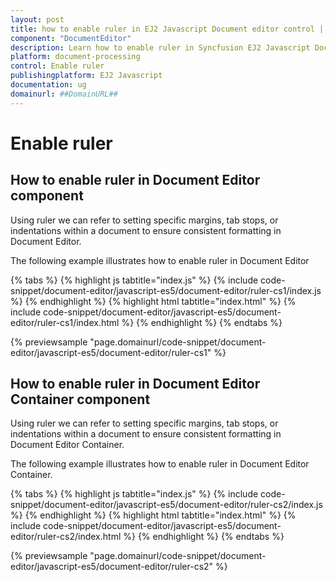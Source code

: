 ```yaml
---
layout: post
title: how to enable ruler in EJ2 Javascript Document editor control | Syncfusion
component: "DocumentEditor"
description: Learn how to enable ruler in Syncfusion EJ2 Javascript Document editor control of Syncfusion Essential JS 2 and more.
platform: document-processing
control: Enable ruler 
publishingplatform: EJ2 Javascript
documentation: ug
domainurl: ##DomainURL##
---
```


# Enable ruler

## How to enable ruler in Document Editor component

Using ruler we can refer to setting specific margins, tab stops, or indentations within a document to ensure consistent formatting in Document Editor.

The following example illustrates how to enable ruler in Document Editor

{% tabs %}
{% highlight js tabtitle="index.js" %}
{% include code-snippet/document-editor/javascript-es5/document-editor/ruler-cs1/index.js %}
{% endhighlight %}
{% highlight html tabtitle="index.html" %}
{% include code-snippet/document-editor/javascript-es5/document-editor/ruler-cs1/index.html %}
{% endhighlight %}
{% endtabs %}

{% previewsample "page.domainurl/code-snippet/document-editor/javascript-es5/document-editor/ruler-cs1" %}

## How to enable ruler in Document Editor Container component

Using ruler we can refer to setting specific margins, tab stops, or indentations within a document to ensure consistent formatting in Document Editor Container.

The following example illustrates how to enable ruler in Document Editor Container.

{% tabs %}
{% highlight js tabtitle="index.js" %}
{% include code-snippet/document-editor/javascript-es5/document-editor/ruler-cs2/index.js %}
{% endhighlight %}
{% highlight html tabtitle="index.html" %}
{% include code-snippet/document-editor/javascript-es5/document-editor/ruler-cs2/index.html %}
{% endhighlight %}
{% endtabs %}

{% previewsample "page.domainurl/code-snippet/document-editor/javascript-es5/document-editor/ruler-cs2" %}
